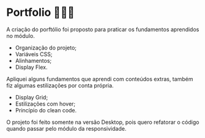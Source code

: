 # Portfolio 👨🏻‍💻
 A criação do porftólio foi proposto para praticar os fundamentos aprendidos no módulo.

- Organização do projeto;
- Variáveis CSS;
- Alinhamentos;
- Display Flex.

Apliquei alguns fundamentos que aprendi com conteúdos extras, também fiz algumas estilizações por conta própria.

- Display Grid;
- Estilizações com hover;
- Princípio do clean code.

O projeto foi feito somente na versão Desktop, pois quero refatorar o código quando passar pelo módulo da responsividade.
